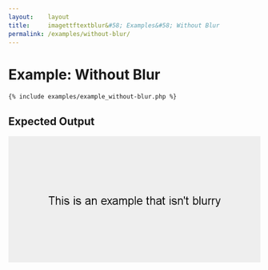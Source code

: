 ```yaml
---
layout:    layout
title:     imagettftextblur&#58; Examples&#58; Without Blur
permalink: /examples/without-blur/
---
```


# Example: Without Blur

<pre><code>{% include examples/example_without-blur.php %}</code></pre>

## Expected Output

![Example: Without Blur](/examples/example_without-blur.png "Example: Without Blur")
